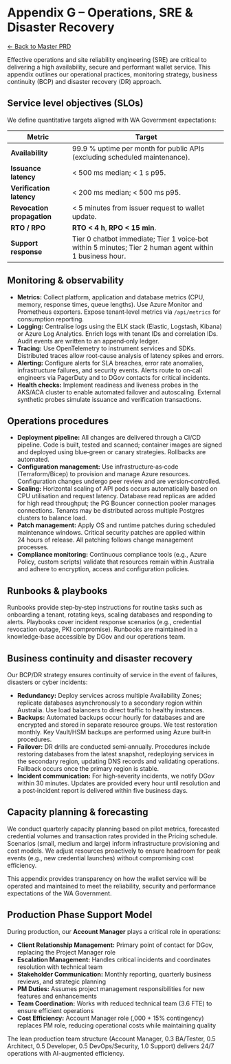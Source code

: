 # Appendix G – Operations, SRE & Disaster Recovery

[← Back to Master PRD](PRD_Master.md#documentation-structure)

Effective operations and site reliability engineering (SRE) are critical to delivering a high availability, secure and performant wallet service.  This appendix outlines our operational practices, monitoring strategy, business continuity (BCP) and disaster recovery (DR) approach.

## Service level objectives (SLOs)

We define quantitative targets aligned with WA Government expectations:

| Metric | Target |
| --- | --- |
| **Availability** | 99.9 % uptime per month for public APIs (excluding scheduled maintenance). |
| **Issuance latency** | < 500 ms median; < 1 s p95. |
| **Verification latency** | < 200 ms median; < 500 ms p95. |
| **Revocation propagation** | < 5 minutes from issuer request to wallet update. |
| **RTO / RPO** | **RTO < 4 h**, **RPO < 15 min**. |
| **Support response** | Tier 0 chatbot immediate; Tier 1 voice‑bot within 5 minutes; Tier 2 human agent within 1 business hour. |

## Monitoring & observability

* **Metrics:** Collect platform, application and database metrics (CPU, memory, response times, queue lengths).  Use Azure Monitor and Prometheus exporters.  Expose tenant‑level metrics via `/api/metrics` for consumption reporting.
* **Logging:** Centralise logs using the ELK stack (Elastic, Logstash, Kibana) or Azure Log Analytics.  Enrich logs with tenant IDs and correlation IDs.  Audit events are written to an append‑only ledger.
* **Tracing:** Use OpenTelemetry to instrument services and SDKs.  Distributed traces allow root‑cause analysis of latency spikes and errors.
* **Alerting:** Configure alerts for SLA breaches, error rate anomalies, infrastructure failures, and security events.  Alerts route to on‑call engineers via PagerDuty and to DGov contacts for critical incidents.
* **Health checks:** Implement readiness and liveness probes in the AKS/ACA cluster to enable automated failover and autoscaling.  External synthetic probes simulate issuance and verification transactions.

## Operations procedures

* **Deployment pipeline:** All changes are delivered through a CI/CD pipeline.  Code is built, tested and scanned; container images are signed and deployed using blue‑green or canary strategies.  Rollbacks are automated.
* **Configuration management:** Use infrastructure‑as‑code (Terraform/Bicep) to provision and manage Azure resources.  Configuration changes undergo peer review and are version‑controlled.
* **Scaling:** Horizontal scaling of API pods occurs automatically based on CPU utilisation and request latency.  Database read replicas are added for high read throughput; the PG Bouncer connection pooler manages connections.  Tenants may be distributed across multiple Postgres clusters to balance load.
* **Patch management:** Apply OS and runtime patches during scheduled maintenance windows.  Critical security patches are applied within 24 hours of release.  All patching follows change management processes.
* **Compliance monitoring:** Continuous compliance tools (e.g., Azure Policy, custom scripts) validate that resources remain within Australia and adhere to encryption, access and configuration policies.

## Runbooks & playbooks

Runbooks provide step‑by‑step instructions for routine tasks such as onboarding a tenant, rotating keys, scaling databases and responding to alerts.  Playbooks cover incident response scenarios (e.g., credential revocation outage, PKI compromise).  Runbooks are maintained in a knowledge‑base accessible by DGov and our operations team.

## Business continuity and disaster recovery

Our BCP/DR strategy ensures continuity of service in the event of failures, disasters or cyber incidents:

* **Redundancy:** Deploy services across multiple Availability Zones; replicate databases asynchronously to a secondary region within Australia.  Use load balancers to direct traffic to healthy instances.
* **Backups:** Automated backups occur hourly for databases and are encrypted and stored in separate resource groups.  We test restoration monthly.  Key Vault/HSM backups are performed using Azure built‑in procedures.
* **Failover:** DR drills are conducted semi‑annually.  Procedures include restoring databases from the latest snapshot, redeploying services in the secondary region, updating DNS records and validating operations.  Failback occurs once the primary region is stable.
* **Incident communication:** For high‑severity incidents, we notify DGov within 30 minutes.  Updates are provided every hour until resolution and a post‑incident report is delivered within five business days.

## Capacity planning & forecasting

We conduct quarterly capacity planning based on pilot metrics, forecasted credential volumes and transaction rates provided in the Pricing schedule.  Scenarios (small, medium and large) inform infrastructure provisioning and cost models.  We adjust resources proactively to ensure headroom for peak events (e.g., new credential launches) without compromising cost efficiency.

This appendix provides transparency on how the wallet service will be operated and maintained to meet the reliability, security and performance expectations of the WA Government.

## Production Phase Support Model

During production, our **Account Manager** plays a critical role in operations:

* **Client Relationship Management:** Primary point of contact for DGov, replacing the Project Manager role
* **Escalation Management:** Handles critical incidents and coordinates resolution with technical team
* **Stakeholder Communication:** Monthly reporting, quarterly business reviews, and strategic planning
* **PM Duties:** Assumes project management responsibilities for new features and enhancements
* **Team Coordination:** Works with reduced technical team (3.6 FTE) to ensure efficient operations
* **Cost Efficiency:** Account Manager role (,000 + 15% contingency) replaces PM role, reducing operational costs while maintaining quality

The lean production team structure (Account Manager, 0.3 BA/Tester, 0.5 Architect, 0.5 Developer, 0.5 DevOps/Security, 1.0 Support) delivers 24/7 operations with AI-augmented efficiency.
